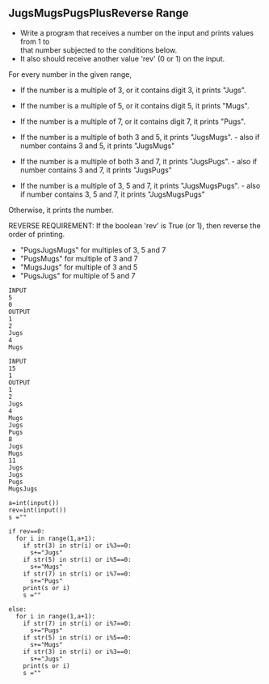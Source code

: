 ## JugsMugsPugsPlusReverse Range
- Write a program that receives a number on the input and prints values from 1 to   
that number subjected to the conditions below. 
- It also should receive another value 'rev' (0 or 1) on the input. 

For every number in the given range, 
  - If the number is a multiple of 3, or it contains digit 3, it prints "Jugs". 
  - If the number is a multiple of 5, or it contains digit 5, it prints "Mugs".
  - If the number is a multiple of 7, or it contains digit 7, it prints "Pugs".

  - If the number is a multiple of both 3 and 5, it prints "JugsMugs".
        - also if number contains 3 and 5, it prints "JugsMugs"
  - If the number is a multiple of both 3 and 7, it prints "JugsPugs".
        - also if number contains 3 and 7, it prints "JugsPugs"
  - If the number is a multiple of 3, 5 and 7, it prints "JugsMugsPugs".
        - also if number contains 3, 5 and 7, it prints "JugsMugsPugs"

Otherwise, it prints the number.

REVERSE REQUIREMENT:
If the boolean 'rev' is True (or 1), then reverse the order of printing. 
   - "PugsJugsMugs" for multiples of 3, 5 and 7
   - "PugsMugs" for multiple of 3 and 7
   - "MugsJugs" for multiple of 3 and 5 
   - "PugsJugs" for multiple of 5 and 7
```
INPUT 
5
0
OUTPUT
1
2
Jugs
4
Mugs

INPUT 
15
1
OUTPUT
1
2
Jugs
4
Mugs
Jugs
Pugs
8
Jugs
Mugs
11
Jugs
Jugs
Pugs
MugsJugs
```

```
a=int(input())
rev=int(input())
s =""

if rev==0:
  for i in range(1,a+1):
    if str(3) in str(i) or i%3==0:
      s+="Jugs"
    if str(5) in str(i) or i%5==0:
      s+="Mugs"
    if str(7) in str(i) or i%7==0:
      s+="Pugs"
    print(s or i)
    s =""
    
else:
  for i in range(1,a+1):
    if str(7) in str(i) or i%7==0:
      s+="Pugs"
    if str(5) in str(i) or i%5==0:
      s+="Mugs"
    if str(3) in str(i) or i%3==0:
      s+="Jugs"
    print(s or i)
    s =""
```

